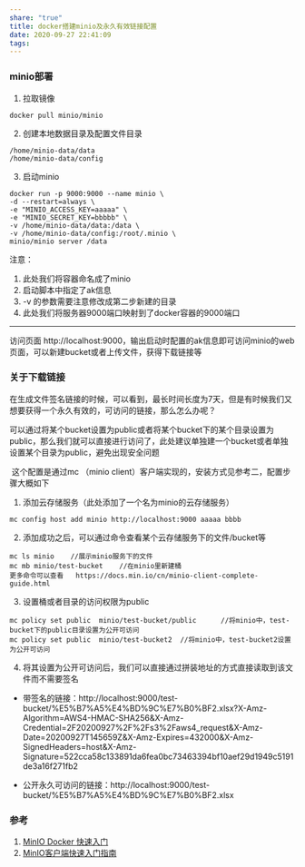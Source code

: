 ```yaml
---
share: "true"
title: docker搭建minio及永久有效链接配置
date: 2020-09-27 22:41:09
tags: 
---
```


### minio部署

1. 拉取镜像

```
docker pull minio/minio
```

2. 创建本地数据目录及配置文件目录

```
/home/minio-data/data
/home/minio-data/config
```

3. 启动minio

```
docker run -p 9000:9000 --name minio \
-d --restart=always \
-e "MINIO_ACCESS_KEY=aaaaa" \
-e "MINIO_SECRET_KEY=bbbbb" \
-v /home/minio-data/data:/data \
-v /home/minio-data/config:/root/.minio \
minio/minio server /data
```

<!--more-->

注意：

1. 此处我们将容器命名成了minio
2. 启动脚本中指定了ak信息
3. -v 的参数需要注意修改成第二步新建的目录
4. 此处我们将服务器9000端口映射到了docker容器的9000端口

---

访问页面 http://localhost:9000，输出启动时配置的ak信息即可访问minio的web页面，可以新建bucket或者上传文件，获得下载链接等

### 关于下载链接

​	在生成文件签名链接的时候，可以看到，最长时间长度为7天，但是有时候我们又想要获得一个永久有效的，可访问的链接，那么怎么办呢？

​	可以通过将某个bucket设置为public或者将某个bucket下的某个目录设置为public，那么我们就可以直接进行访问了，此处建议单独建一个bucket或者单独设置某个目录为public，避免出现安全问题

​	这个配置是通过mc （minio client）客户端实现的，安装方式见参考二，配置步骤大概如下

1.  添加云存储服务（此处添加了一个名为minio的云存储服务）

```
mc config host add minio http://localhost:9000 aaaaa bbbb
```

2. 添加成功之后，可以通过命令查看某个云存储服务下的文件/bucket等

```
mc ls minio    //展示minio服务下的文件
mc mb minio/test-bucket    //在minio里新建桶
更多命令可以查看   https://docs.min.io/cn/minio-client-complete-guide.html
```

3. 设置桶或者目录的访问权限为public

```
mc policy set public  minio/test-bucket/public      //将minio中，test-bucket下的public目录设置为公开可访问
mc policy set public  minio/test-bucket2  //将minio中，test-bucket2设置为公开可访问
```

4. 将其设置为公开可访问后，我们可以直接通过拼装地址的方式直接读取到该文件而不需要签名

* 带签名的链接：http://localhost:9000/test-bucket/%E5%B7%A5%E4%BD%9C%E7%B0%BF2.xlsx?X-Amz-Algorithm=AWS4-HMAC-SHA256&X-Amz-Credential=2F20200927%2F%2Fs3%2Faws4_request&X-Amz-Date=20200927T145659Z&X-Amz-Expires=432000&X-Amz-SignedHeaders=host&X-Amz-Signature=522cca58c133891da6fea0bc73463394bf10aef29d1949c5191de3a16f271fb2

* 公开永久可访问的链接：http://localhost:9000/test-bucket/%E5%B7%A5%E4%BD%9C%E7%B0%BF2.xlsx

### 参考

1. [MinIO Docker 快速入门](https://docs.min.io/cn/minio-docker-quickstart-guide.html)
2. [MinIO客户端快速入门指南](https://docs.min.io/cn/minio-client-quickstart-guide.html)
